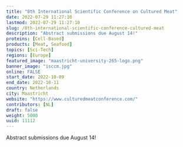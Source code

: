 ```yaml
---
title: "8th International Scientific Conference on Cultured Meat"
date: 2022-07-29 11:27:10
lastmod: 2022-07-29 11:27:10
slug: /8th-international-scientific-conference-cultured-meat
description: "Abstract submissions due August 14!"
proteins: [Cell-Based]
products: [Meat, Seafood]
topics: [Sci-Tech]
regions: [Europe]
featured_image: "maastricht-university-265-logo.png"
banner_image: "isccm.jpg"
online: FALSE
start_date: 2022-10-09
end_date: 2022-10-11
country: Netherlands
city: Maastricht
website: "https://www.culturedmeatconference.com/"
contributors: [NL]
draft: false
weight: 5000
uuid: 11112
---
```

<p>Abstract submissions due August 14!</p>
